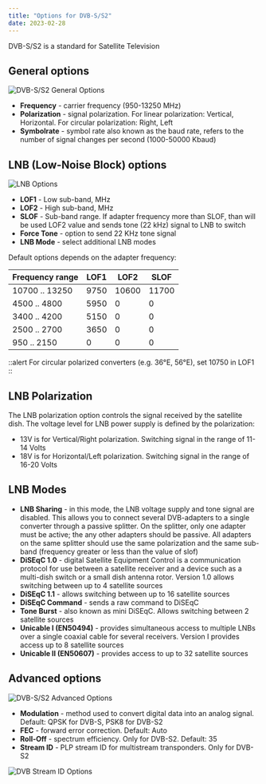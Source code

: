 ```yaml
---
title: "Options for DVB-S/S2"
date: 2023-02-28
---
```


DVB-S/S2 is a standard for Satellite Television

## General options

![DVB-S/S2 General Options](https://cdn.cesbo.com/help/astra/receiving/dvb/s/general.png)

- **Frequency** - carrier frequency (950-13250 MHz)
- **Polarization** - signal polarization. For linear polarization: Vertical, Horizontal. For circular polarization: Right, Left
- **Symbolrate** - symbol rate also known as the baud rate, refers to the number of signal changes per second (1000-50000 Kbaud)

## LNB (Low-Noise Block) options

![LNB Options](https://cdn.cesbo.com/help/astra/receiving/dvb/s/lnb.png)

- **LOF1** - Low sub-band, MHz
- **LOF2** - High sub-band, MHz
- **SLOF** - Sub-band range. If adapter frequency more than SLOF, than will be used LOF2 value and sends tone (22 kHz) signal to LNB to switch
- **Force Tone** - option to send 22 KHz tone signal
- **LNB Mode** - select additional LNB modes

Default options depends on the adapter frequency:

| Frequency range | LOF1 | LOF2 | SLOF |
| --- | --- | --- | --- |
| 10700 .. 13250 | 9750 | 10600 | 11700 |
| 4500 .. 4800 | 5950 | 0 | 0 |
| 3400 .. 4200 | 5150 | 0 | 0 |
| 2500 .. 2700 | 3650 | 0 | 0 |
| 950 .. 2150 | 0 | 0 | 0 |

::alert
For circular polarized converters (e.g. 36°E, 56°E), set 10750 in LOF1
::

## LNB Polarization

The LNB polarization option controls the signal received by the satellite dish. The voltage level for LNB power supply is defined by the polarization:

- 13V is for Vertical/Right polarization. Switching signal in the range of 11-14 Volts
- 18V is for Horizontal/Left polarization. Switching signal in the range of 16-20 Volts

## LNB Modes

- **LNB Sharing** - in this mode, the LNB voltage supply and tone signal are disabled. This allows you to connect several DVB-adapters to a single converter through a passive splitter. On the splitter, only one adapter must be active; the any other adapters should be passive. All adapters on the same splitter should use the same polarization and the same sub-band (frequency greater or less than the value of slof)
- **DiSEqC 1.0** - digital Satellite Equipment Control is a communication protocol for use between a satellite receiver and a device such as a multi-dish switch or a small dish antenna rotor. Version 1.0 allows switching between up to 4 satellite sources
- **DiSEqC 1.1** - allows switching between up to 16 satellite sources
- **DiSEqC Command** - sends a raw command to DiSEqC
- **Tone Burst** - also known as mini DiSEqC. Allows switching between 2 satellite sources
- **Unicable I (EN50494)** - provides simultaneous access to multiple LNBs over a single coaxial cable for several receivers. Version I provides access up to 8 satellite sources
- **Unicable II (EN50607)** - provides access to up to 32 satellite sources

## Advanced options

![DVB-S/S2 Advanced Options](https://cdn.cesbo.com/help/astra/receiving/dvb/s/advanced.png)

- **Modulation** - method used to convert digital data into an analog signal. Default: QPSK for DVB-S, PSK8 for DVB-S2
- **FEC** - forward error correction. Default: Auto
- **Roll-Off** - spectrum efficiency. Only for DVB-S2. Default: 35
- **Stream ID** - PLP stream ID for multistream transponders. Only for DVB-S2

![DVB Stream ID Options](https://cdn.cesbo.com/help/astra/receiving/dvb/s/stream-id.png)
